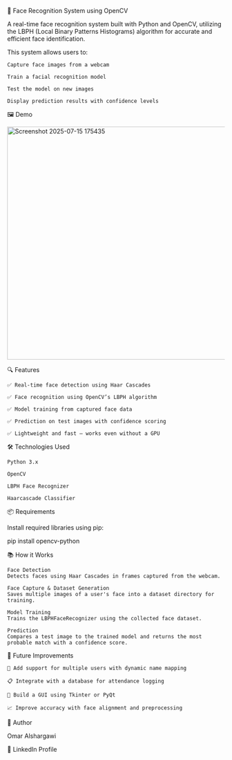 🧠 Face Recognition System using OpenCV

A real-time face recognition system built with Python and OpenCV, utilizing the LBPH (Local Binary Patterns Histograms) algorithm for accurate and efficient face identification.

This system allows users to:

    Capture face images from a webcam

    Train a facial recognition model

    Test the model on new images

    Display prediction results with confidence levels

🖼️ Demo

<img width="644" height="539" alt="Screenshot 2025-07-15 175435" src="https://github.com/user-attachments/assets/6a4d7b07-b00d-4308-a22c-12c18a5068bb" />

   
🔍 Features

    ✅ Real-time face detection using Haar Cascades

    ✅ Face recognition using OpenCV’s LBPH algorithm

    ✅ Model training from captured face data

    ✅ Prediction on test images with confidence scoring

    ✅ Lightweight and fast — works even without a GPU

🛠️ Technologies Used

    Python 3.x

    OpenCV

    LBPH Face Recognizer

    Haarcascade Classifier

📦 Requirements

Install required libraries using pip:

pip install opencv-python

📚 How it Works

    Face Detection
    Detects faces using Haar Cascades in frames captured from the webcam.

    Face Capture & Dataset Generation
    Saves multiple images of a user's face into a dataset directory for training.

    Model Training
    Trains the LBPHFaceRecognizer using the collected face dataset.

    Prediction
    Compares a test image to the trained model and returns the most probable match with a confidence score.

🚧 Future Improvements

    🔄 Add support for multiple users with dynamic name mapping

    📋 Integrate with a database for attendance logging

    🎨 Build a GUI using Tkinter or PyQt

    📈 Improve accuracy with face alignment and preprocessing

👤 Author

Omar Alshargawi

📎 LinkedIn Profile
